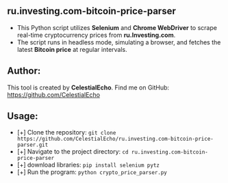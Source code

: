 ## ru.investing.com-bitcoin-price-parser
 - This Python script utilizes **Selenium** and **Chrome WebDriver** to scrape real-time cryptocurrency prices from **ru.Investing.com**.
 - The script runs in headless mode, simulating a browser, and fetches the latest **Bitcoin price** at regular intervals.

## Author:
This tool is created by **CelestialEcho**. Find me on GitHub: https://github.com/CelestialEcho

## Usage:
 - [+] Clone the repository: `git clone https://github.com/CelestialEcho/ru.investing.com-bitcoin-price-parser.git`
 - [+] Navigate to the project directory: `cd ru.investing.com-bitcoin-price-parser`
 - [+] download libraries: `pip install selenium pytz`
 - [+] Run the program: `python crypto_price_parser.py`
